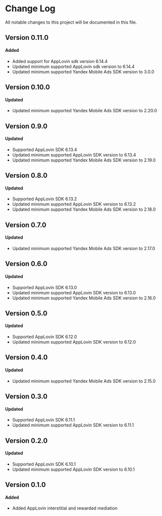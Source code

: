 # Change Log
All notable changes to this project will be documented in this file.

## Version 0.11.0

#### Added
* Added support for AppLovin sdk version 6.14.4
* Updated minimum supported AppLovin sdk version to 6.14.4
* Updated minimum supported Yandex Mobile Ads SDK version to 3.0.0

## Version 0.10.0

#### Updated
* Updated minimum supported Yandex Mobile Ads SDK version to 2.20.0

## Version 0.9.0

#### Updated
* Supported AppLovin SDK 6.13.4
* Updated minimum supported AppLovin SDK version to 6.13.4
* Updated minimum supported Yandex Mobile Ads SDK version to 2.19.0

## Version 0.8.0

#### Updated
* Supported AppLovin SDK 6.13.2
* Updated minimum supported AppLovin SDK version to 6.13.2
* Updated minimum supported Yandex Mobile Ads SDK version to 2.18.0

## Version 0.7.0

#### Updated
* Updated minimum supported Yandex Mobile Ads SDK version to 2.17.0

## Version 0.6.0

#### Updated
* Supported AppLovin SDK 6.13.0
* Updated minimum supported AppLovin SDK version to 6.13.0
* Updated minimum supported Yandex Mobile Ads SDK version to 2.16.0

## Version 0.5.0

#### Updated
* Supported AppLovin SDK 6.12.0
* Updated minimum supported AppLovin SDK version to 6.12.0

## Version 0.4.0

#### Updated
* Updated minimum supported Yandex Mobile Ads SDK version to 2.15.0

## Version 0.3.0

#### Updated
* Supported AppLovin SDK 6.11.1
* Updated minimum supported AppLovin SDK version to 6.11.1

## Version 0.2.0

#### Updated
* Supported AppLovin SDK 6.10.1
* Updated minimum supported AppLovin SDK version to 6.10.1

## Version 0.1.0

#### Added
* Added AppLovin interstitial and rewarded mediation
